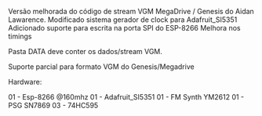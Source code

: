 Versão melhorada do código de stream VGM MegaDrive / Genesis do Aidan Lawarence. Modificado sistema gerador de clock para Adafruit_SI5351 Adicionado suporte para escrita na porta SPI do ESP-8266 Melhora nos timings

Pasta DATA deve conter os dados/stream VGM.

Suporte parcial para formato VGM do Genesis/Megadrive

Hardware:

01 - Esp-8266 @160mhz 01 - Adafruit_SI5351 01 - FM Synth YM2612 01 - PSG SN7869 03 - 74HC595
